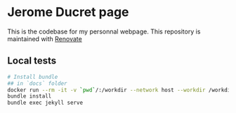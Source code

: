# Jerome Ducret page

This is the codebase for my personnal webpage.
This repository is maintained with [Renovate](https://github.com/renovatebot/renovate)

## Local tests

```sh
# Install bundle
## in `docs` folder
docker run --rm -it -v `pwd`/:/workdir --network host --workdir /workdir ruby:3.1.2 bash
bundle install
bundle exec jekyll serve
```
